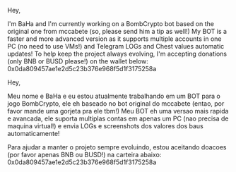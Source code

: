 Hey,

I'm BaHa and I'm currently working on a BombCrypto bot based on the original one from mccabete (so, please send him a tip as well!)
My BOT is a faster and more advanced version as it supports multiple accounts in one PC (no need to use VMs!)
and Telegram LOGs and Chest values automatic updates!
To help keep the project always evolving, I'm accepting donations (only BNB or BUSD please!) on the wallet below:
0x0da809457ae1e2d5c23b376e968f5d1f3175258a

Hey,

Meu nome e BaHa e eu estou atualmente trabalhando em um BOT para o jogo BombCrypto, ele eh baseado no bot original do mccabete (entao, por favor mande uma gorjeta pra ele tbm!)
Meu BOT eh uma versao mais rapida e avancada, ele suporta multiplas contas em apenas um PC (nao precisa de maquina virtual!)
e envia LOGs e screenshots dos valores dos baus automaticamente!

Para ajudar a manter o projeto sempre evoluindo, estou aceitando doacoes (por favor apenas BNB ou BUSD!) na carteira abaixo:
0x0da809457ae1e2d5c23b376e968f5d1f3175258a

<!---
BaHa-xD/BaHa-xD is a ✨ special ✨ repository because its `README.md` (this file) appears on your GitHub profile.
You can click the Preview link to take a look at your changes.
--->
